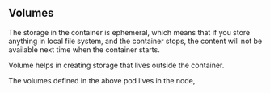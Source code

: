 ## Volumes

The storage in the container is ephemeral, which means that if you store anything in local file system, and the container stops, the content will not be available next time when the container starts. 

Volume helps in creating storage that lives outside the container. 

The volumes defined in the above pod lives in the node, 

